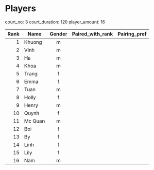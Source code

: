 # Players

court_no: 3
court_duration: 120
player_amount: 16

| Rank | Name | Gender | Paired_with_rank | Pairing_pref |
|----:|------|:------:|:----------------:|:------------:|
| 1 | Khuong | m |  |  |
| 2 | Vinh | m |  |  |
| 3 | Ha | m |  |  |
| 4 | Khoa | m |  |  |
| 5 | Trang | f |  |  |
| 6 | Emma | f |  |  |
| 7 | Tuan | m |  |  |
| 8 | Holly | f |  |  |
| 9 | Henry | m |  |  |
| 10 | Quynh | f |  |  |
| 11 | Mc Quan | m |  |  |
| 12 | Boi | f |  |  |
| 13 | By | f |  |  |
| 14 | Linh | f |  |  |
| 15 | Lily | f |  |  |
| 16 | Nam | m |  |  |

